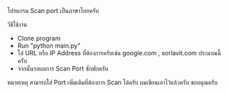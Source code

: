 โปรแกรม Scan port เป็นภาษาไทยครับ

วิธีใช้งาน
- Clone program
- Run "python main.py"
- ใส่ URL หรือ IP Address ที่ต้องการครับเช่น google.com , sorlavit.com ประมาณนี้ครับ
- จากนั้นรอผลการ Scan Port ซักพักครับ

หมายเหตุ สามารถใส่ Port เพิ่มเติมที่ต้องการ Scan ได้ครับ ผมเขียนเอาไว้แล้วครับ ขอบคุณครับ
